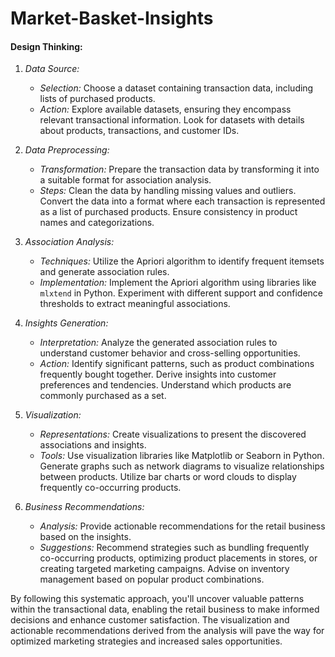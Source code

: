 # Market-Basket-Insights

#### Design Thinking:

1. *Data Source:*
   - *Selection:* Choose a dataset containing transaction data, including lists of purchased products.
   - *Action:* Explore available datasets, ensuring they encompass relevant transactional information. Look for datasets with details about products, transactions, and customer IDs.

2. *Data Preprocessing:*
   - *Transformation:* Prepare the transaction data by transforming it into a suitable format for association analysis.
   - *Steps:* Clean the data by handling missing values and outliers. Convert the data into a format where each transaction is represented as a list of purchased products. Ensure consistency in product names and categorizations.

3. *Association Analysis:*
   - *Techniques:* Utilize the Apriori algorithm to identify frequent itemsets and generate association rules.
   - *Implementation:* Implement the Apriori algorithm using libraries like `mlxtend` in Python. Experiment with different support and confidence thresholds to extract meaningful associations.

4. *Insights Generation:*
   - *Interpretation:* Analyze the generated association rules to understand customer behavior and cross-selling opportunities.
   - *Action:* Identify significant patterns, such as product combinations frequently bought together. Derive insights into customer preferences and tendencies. Understand which products are commonly purchased as a set.

5. *Visualization:*
   - *Representations:* Create visualizations to present the discovered associations and insights.
   - *Tools:* Use visualization libraries like Matplotlib or Seaborn in Python. Generate graphs such as network diagrams to visualize relationships between products. Utilize bar charts or word clouds to display frequently co-occurring products.

6. *Business Recommendations:*
   - *Analysis:* Provide actionable recommendations for the retail business based on the insights.
   - *Suggestions:* Recommend strategies such as bundling frequently co-occurring products, optimizing product placements in stores, or creating targeted marketing campaigns. Advise on inventory management based on popular product combinations.

By following this systematic approach, you'll uncover valuable patterns within the transactional data, enabling the retail business to make informed decisions and enhance customer satisfaction. The visualization and actionable recommendations derived from the analysis will pave the way for optimized marketing strategies and increased sales opportunities.
